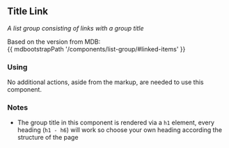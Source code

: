 ## Title Link

*A list group consisting of links with a group title*

Based on the version from MDB:<br>
{{ mdbootstrapPath '/components/list-group/#linked-items' }}

### Using

No additional actions, aside from the markup, are needed to use this component.

### Notes

* The group title in this component is rendered via a `h1` element, every heading (`h1 - h6`) will work so choose your own heading according the structure of the page
